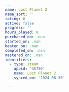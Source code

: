 ```yaml
---
name: Lost Planet 2
name_sort: ''
rating: 0
active: false
progress: ''
hours_played: 0
purchased_on: .nan
started_on: .nan
beaten_on: .nan
completed_on: .nan
mastered_on: .nan
identifiers:
  - type: steam
    appid: '45750'
    name: Lost Planet 2
    synced_on: '2024-08-30'

---
```

